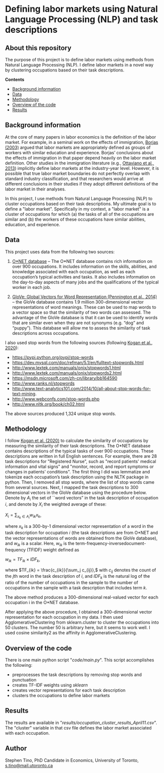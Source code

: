 
# Defining labor markets using Natural Language Processing (NLP) and task descriptions

## About this repository

The purpose of this project is to define labor markets using methods from Natural Language Processing (NLP). I define labor markets in a novel way by clustering occupations based on their task descriptions.

**Contents**

- [Background information](#Background-information)
- [Data](#Data)
- [Methodology](#Methodology)
- [Overview of the code](#Code)
- [Results](#Results)

## Background information

At the core of many papers in labor economics is the definition of the labor market. For example,
in a seminal work on the effects of immigration, [Borjas (2003)](https://doi.org/10.1162/003355303322552810) argued that labor markets are
appropriately defined as groups of workers with similar education and experience. Borjas’
conclusions about the effects of immigration in that paper depend heavily on the labor market
definition. Other studies in the immigration literature (e.g., [Ottaviano et al., 2013](https://doi.org/10.1257/aer.103.5.1925)) implicitly define
labor markets at the industry-year level. However, it is possible that true labor market
boundaries do not perfectly overlap with standard industry classification, and that researchers would arrive at different conclusions in their studies if they adopt different definitions of the
labor market in their analyses.

In this project, I use methods from Natural Language Processing (NLP) to cluster occupations based on their
task descriptions. My ultimate goal is to define a "labor market". Specifically in my context, a "labor market" is a
cluster of occupations for which (a) the tasks of all of the occupations are similar and (b) the
workers of these occupations have similar abilities, education, and experience.

## Data

This project uses data from the following two sources:

1. [O\*NET database](https://www.onetcenter.org/database.html) – The O\*NET database
contains rich information on over 900 occupations. It includes information on the skills,
abilities, and knowledge associated with each occupation, as well as each occupation’s
typical activities and tasks. It also includes information on the day-to-day aspects of many
jobs and the qualifications of the typical worker in each job.

2. [GloVe: Global Vectors for Word Representation (Pennington et al., 2014)](https://doi.org/10.3115/v1/D14-1162) – the GloVe
database contains 1.9 million 300-dimensional vector representations of word meanings.
These can be used to map words to a vector space so that the similarity of two words can
assessed. The advantage of the GloVe database is that it can be used to identify words that
are similar even when they are not synonyms (e.g. “dog” and “puppy”). This database will
allow me to assess the similarity of task descriptions across occupations.

I also used stop words from the following sources (following [Kogan et al., 2020](https://doi.org/10.2139/ssrn.3585676)):
- https://pypi.python.org/pypi/stop-words
- https://dev.mysql.com/doc/refman/5.1/en/fulltext-stopwords.html
- http://www.lextek.com/manuals/onix/stopwords1.html
- http://www.lextek.com/manuals/onix/stopwords2.html
- https://msdn.microsoft.com/zh-cn/library/bb164590
- http://www.ranks.nl/stopwords
- http://www.text-analytics101.com/2014/10/all-about-stop-words-for-text-mining.
- http://www.webconfs.com/stop-words.php
- http://www.nltk.org/book/ch02.html

The above sources produced 1,324 unique stop words.

## Methodology

I follow [Kogan et al. (2020)](https://doi.org/10.2139/ssrn.3585676) to calculate the similarity of occupations by measuring the similarity
of their task descriptions. The O\*NET database contains descriptions of the typical tasks of over
900 occupations. These descriptions are written in full English sentences. For example, there are
28 task descriptions for "Registered Nurse", such as "record patients' medical information and
vital signs" and "monitor, record, and report symptoms or changes in patients' conditions".
The first thing I did was lemmatize and tokenize each occupation’s task description using the
NLTK package in python. Then, I removed all stop words, where the list of stop words came from
several sources. Next, I mapped the task descriptions to 300 dimensional vectors
in the GloVe database using the procedure below.
Denote by $A_i$ the set of ``word vectors” in the task description of occupation 𝑖, and denote by $X_i$ the
weighted average of these:

$X_i = \sum_{x_k \in A_i} w_{ik} x_k,$

where $x_k$ is a 300-by-1 dimensional vector representation of a word in the task description for
occupation 𝑖 (the task descriptions are from O\*NET and the vector representations of words are obtained from the GloVe database), and $w_{ik}$ is a scalar. Here, $w_{ik}$ is the term-frequency-inversedocument-
frequency (TFIDF) weight defined as

$w_{ik} = TF_{ik} \times IDF_k,$

where $TF_{ik} = \frac{c_{ik}}{\sum_j c_{ij}},$ with $c_{ij}$ denotes the count of the $j$th word in the task description of $i$, and $IDF_k$ is the natural log of the ratio of the number of occupations in the sample to the number of occupations in the sample with a task description that includes term $k$.

The above method produces a 300-dimensional real-valued vector for each occupation i in the O\*NET database.

After applying the above procedure, I obtained a 300-dimensional vector representation for each occupation in my data. I then used AgglomerativeClustering from sklearn.cluster to cluster the occupations into 50 clusters. The number 50 is arbitrary here, but it seems to work well. I used cosine similarity2 as the affinity in AgglomerativeClustering.

## Overview of the code

There is one main python script "*code/main.py*". This script accomplishes the following:
- preprocesses the task descriptions by removing stop words and punctuation
- creates TF-IDF weights using *sklearn*
- creates vector representations for each task description
- clusters the occupations to define labor markets

## Results

The results are available in "*results/occupation_cluster_results_April11.csv*". The "cluster" variable in that csv file defines the labor market associated with each occupation. 

## Author
Stephen Tino, PhD Candidate in Economics, University of Toronto, s.tino@mail.utoronto.ca

